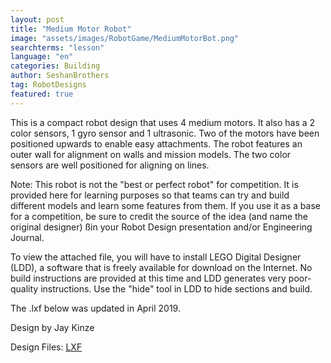 ```yaml
---
layout: post
title: "Medium Motor Robot"
image: "assets/images/RobotGame/MediumMotorBot.png"
searchterms: "lesson"
language: "en"
categories: Building
author: SeshanBrothers
tag: RobotDesigns
featured: true
---
```


This is a compact robot design that uses 4 medium motors. It also has a 2 color sensors, 1 gyro sensor and 1 ultrasonic. Two of the motors have been positioned upwards to enable easy attachments. The robot features an outer wall for alignment on walls and mission models. The two color sensors are well positioned for aligning on lines.

Note: This robot is not the "best or perfect robot" for competition. It is provided here for learning purposes so that teams can try and build different models and learn some features from them. If you use it as a base for a competition, be sure to credit the source of the idea (and name the original designer) ßin your Robot Design presentation and/or Engineering Journal.

To view the attached file, you will have to install LEGO Digital Designer (LDD), a software that is freely available for download on the Internet. No build instructions are provided at this time and LDD generates very poor-quality instructions. Use the "hide" tool in LDD to hide sections and build.

The .lxf below was updated in April 2019.

Design by Jay Kinze

Design Files:
 <a href="/translations/en-us/RobotGame/MediumMotorBotnew.lxf">LXF</a>
